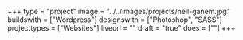+++
type = "project"
image = "../../images/projects/neil-ganem.jpg"
buildswith = ["Wordpress"]
designswith = ["Photoshop", "SASS"]
projecttypes = ["Websites"]
liveurl = ""
draft = "true"
does = [""]
+++
